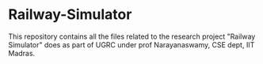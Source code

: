 # Railway-Simulator
This repository contains all the files related to the research project "Railway Simulator" does as part of UGRC under prof Narayanaswamy, CSE dept, IIT Madras.
